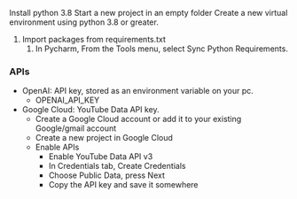 Install python 3.8
Start a new project in an empty folder
Create a new virtual environment using python 3.8 or greater.

1. Import packages from requirements.txt
   1. In Pycharm, From the Tools menu, select Sync Python Requirements.

### APIs

- OpenAI: API key, stored as an environment variable on your pc.
  - OPENAI_API_KEY
- Google Cloud: YouTube Data API key.
  - Create a Google Cloud account or add it to your existing Google/gmail account
  - Create a new project in Google Cloud
  - Enable APIs
    - Enable YouTube Data API v3
    - In Credentials tab, Create Credentials
    - Choose Public Data, press Next
    - Copy the API key and save it somewhere

